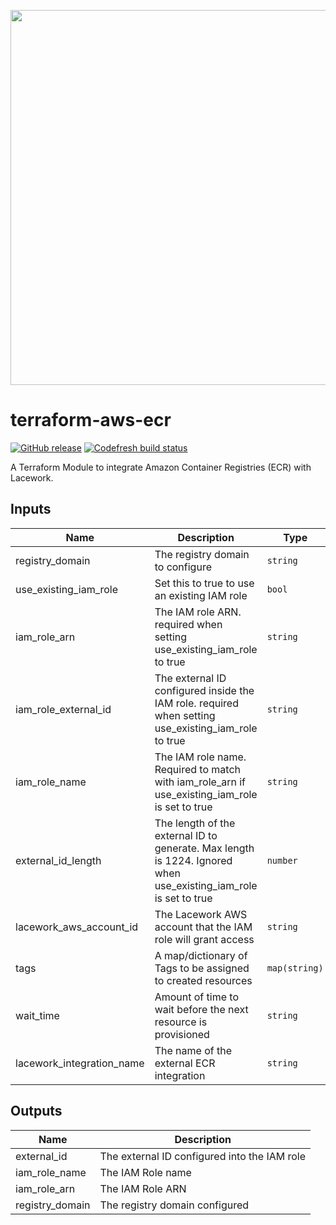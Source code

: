 <a href="https://lacework.com"><img src="https://techally-content.s3-us-west-1.amazonaws.com/public-content/lacework_logo_full.png" width="600"></a>

# terraform-aws-ecr

[![GitHub release](https://img.shields.io/github/release/lacework/terraform-aws-ecr.svg)](https://github.com/lacework/terraform-aws-ecr/releases/)
[![Codefresh build status]( https://g.codefresh.io/api/badges/pipeline/lacework/terraform-modules%2Ftest-compatibility?type=cf-1&key=eyJhbGciOiJIUzI1NiJ9.NWVmNTAxOGU4Y2FjOGQzYTkxYjg3ZDEx.RJ3DEzWmBXrJX7m38iExJ_ntGv4_Ip8VTa-an8gBwBo)]( https://g.codefresh.io/pipelines/edit/new/builds?id=607e25e6728f5a6fba30431b&pipeline=test-compatibility&projects=terraform-modules&projectId=607db54b728f5a5f8930405d)

A Terraform Module to integrate Amazon Container Registries (ECR) with Lacework.

## Inputs

| Name | Description | Type | Default | Required |
|------|-------------|------|---------|----------|
| registry_domain | The registry domain to configure | `string` | `""` | no |
| use_existing_iam_role | Set this to true to use an existing IAM role | `bool` | `false` | no |
| iam_role_arn | The IAM role ARN. required when setting use_existing_iam_role to true | `string` | `""` | no |
| iam_role_external_id | The external ID configured inside the IAM role. required when setting use_existing_iam_role to true | `string` | `""` | no |
| iam_role_name | The IAM role name. Required to match with iam_role_arn if use_existing_iam_role is set to true | `string` | `""` | no |
| external_id_length | The length of the external ID to generate. Max length is 1224. Ignored when use_existing_iam_role is set to true | `number` | `16` | no |
| lacework_aws_account_id | The Lacework AWS account that the IAM role will grant access | `string` | `"434813966438"` | no |
| tags | A map/dictionary of Tags to be assigned to created resources | `map(string)` | `{}` | no |
| wait_time | Amount of time to wait before the next resource is provisioned | `string` | `"15s"` | no |
| lacework_integration_name | The name of the external ECR integration | `string` | `"TF ECR IAM ROLE"` | no | 

## Outputs

| Name | Description |
|------|-------------|
| external_id | The external ID configured into the IAM role |
| iam_role_name | The IAM Role name |
| iam_role_arn | The IAM Role ARN |
| registry_domain | The registry domain configured |
